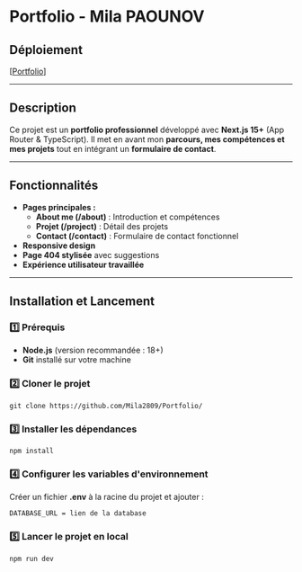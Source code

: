 # Portfolio - Mila PAOUNOV

## Déploiement
[[Portfolio](https://mila-paounov.vercel.app/)]

---

## Description
Ce projet est un **portfolio professionnel** développé avec **Next.js 15+** (App Router & TypeScript). Il met en avant mon **parcours, mes compétences et mes projets** tout en intégrant un **formulaire de contact**.

---

## Fonctionnalités
- **Pages principales :**
  - **About me (/about)** : Introduction et compétences
  - **Projet (/project)** : Détail des projets
  - **Contact (/contact)** : Formulaire de contact fonctionnel
- **Responsive design**
- **Page 404 stylisée** avec suggestions
- **Expérience utilisateur travaillée**
  
---

## Installation et Lancement

### 1️⃣ Prérequis
- **Node.js** (version recommandée : 18+)
- **Git** installé sur votre machine

### 2️⃣ Cloner le projet
```
git clone https://github.com/Mila2809/Portfolio/
```

### 3️⃣ Installer les dépendances
```
npm install
```

### 4️⃣ Configurer les variables d'environnement
Créer un fichier **.env** à la racine du projet et ajouter :
```
DATABASE_URL = lien de la database 
```

### 5️⃣ Lancer le projet en local
```
npm run dev
```
